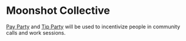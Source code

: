 # Moonshot Collective

[Pay Party](https://app.pay.party/create) and [Tip Party](https://staging.tip.party/room/janmoonshotcall) will be used to incentivize people in community calls and work sessions.&#x20;
